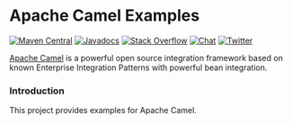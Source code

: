 # Apache Camel Examples

[![Maven Central](https://maven-badges.herokuapp.com/maven-central/org.apache.camel/apache-camel/badge.svg?style=flat-square)](https://maven-badges.herokuapp.com/maven-central/org.apache.camel/apache-camel)
[![Javadocs](https://www.javadoc.io/badge/org.apache.camel/apache-camel.svg?color=brightgreen)](https://www.javadoc.io/doc/org.apache.camel/camel-api)
[![Stack Overflow](https://img.shields.io/:stack%20overflow-apache--camel-brightgreen.svg)](http://stackoverflow.com/questions/tagged/apache-camel)
[![Chat](https://img.shields.io/badge/zulip-join_chat-brightgreen.svg)](https://camel.zulipchat.com/)
[![Twitter](https://img.shields.io/twitter/follow/ApacheCamel.svg?label=Follow&style=social)](https://twitter.com/ApacheCamel)


[Apache Camel](http://camel.apache.org/) is a powerful open source integration framework based on known
Enterprise Integration Patterns with powerful bean integration.

### Introduction

This project provides examples for Apache Camel.
